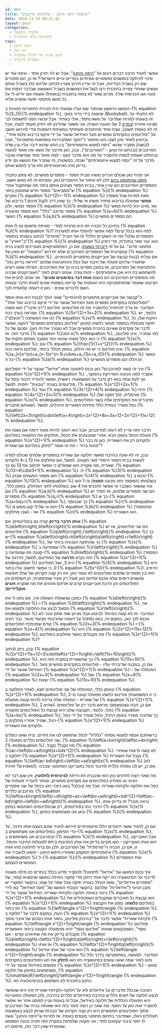 ```yaml
---
id: 864
title: "ובתפקיד היפה והחנון - פולינומים ומרוכבים"
date: 2010-11-24 00:21:42
layout: post
categories: 
  - אלגברה מופשטת
  - מתמטיקה בראי התקשורת
tags: 
  - היפה והחנון
  - חוגי מנה
  - חמש שניות של תהילה מתמטית
  - מספרים מרוכבים
---
```

אפשר להגיד הרבה דברים רעים על "<a href="http://he.wikipedia.org/wiki/%D7%94%D7%99%D7%A4%D7%94_%D7%95%D7%94%D7%97%D7%A0%D7%95%D7%9F">היפה והחנון</a>", אבל יש לה יתרון אחד - איפה עוד יש סיכוי להיתקל במושגים מתמטיים אמיתיים בפריים-טיים הישראלי? אז כן, הם מוזכרים שם רק בשביל הבדיחה, אבל זה עדיין תירוץ מצויין לכתוב עליהם (ולו בשביל אותם אנשים שאחרי צפייה בתוכנית ירצו לגגל את המושגים בשביל השעשוע שבדבר וינפחו את מונה אגו הכניסות שלי). מכיוון שאני לא צופה בתוכנית (באמת!) אשמח אם יודיעו לי על כל מושג מתמטי תועה שמגיע אליה.

המושג הראשון שהוזכר שם ועליו שמעתי היה חבורת התמורות הזוגיות ב-{% equation %}S_{5}{% endequation %}, שיוצגה בידי כדור באקי (Buckyball). לא כתבתי על זה בשעתו למרות שמדובר על נושא נחמד; אולי בעתיד. אבל עכשיו הפנו לתשומת לבי סצינה אחרת (<a href="http://beautygeek.nana10.co.il/Category/?CategoryID=500143">בפרק</a> 3 של העונה השניה; אני משער שהלינק לא יחזיק מעמד לנצח, אבל זה לא באמת חשוב), שבה אחד מהחנונים משתתף במשימת דוגמנות וכדי להירגע חושב על "פולינומים במקדמים ממשיים מעל האידאל שנוצר על ידי איקס בריבוע פלוס אחד", ובראיון לאחר מכן (שבו הוא מתואר כ"חוקר הסתברויות ונוסחאות מתמטיות", אבוי לבושה) מסביר שהוא "ניסה למצוא איזומורפיזם" בין החוג שהוא דיבר עליו ובין שדה המרוכבים (ובכתוביות נטען - "המורכבים"). ובכן, כאן מדובר על נושא יפה מאוד לטעמי ובהחלט אשמח לנסות ולהסביר על מה הוא מדבר (וגם - למה מאוד מוזר שמישהו שכבר מדבר על זה "ינסה למצוא איזומורפיזם" שכזה; בפשטות, מי שמכיר את הנושא גם יודע בדיוק מהו האיזומורפיזם ולא צריך לחפש אותו).

אני מניח כאן שכולם זוכרים משהו מבית הספר - מספרים ממשיים. לא מזמן כתבתי <a href="http://www.gadial.net/?p=750">פוסט שהתעסק בהם</a> ולכן לא אחזור על ההסברים כאן, וממילא זה לא ממש חשוב. המספרים המרוכבים הם עניין אחר; בבית הספר מציגים אותם בתור מה שמתקבל אחרי ש"ממציאים" מספר חדש שמסומן בתור {% equation %}i{% endequation %} ומקיים {% equation %}i^{2}=-1{% endequation %} (וזאת למרות שכל מספר <strong>ממשי</strong> שמועלה בריבוע מחזיר משהו אי שלילי, כך שאין דרך לקבל מינוס 1 כריבוע של מספר ממשי, ולכן {% equation %}i{% endequation %} אינו יכול להיות ממשי), ואז מספר מרוכב "כללי" הוא מספר מהצורה {% equation %}a+bi{% endequation %} כאשר {% equation %}a,b{% endequation %} הם מספרים ממשיים.

בתיכון כל הבניה הזו היא מרגיזה למדי - מאיפה פתאום צץ לו אותו {% equation %}i{% endequation %}? למה הוא בכלל קיים? למה אפשר להוסיף אותו למערכת המספרים שלנו? מה זה השקרים הללו? זה אף הוביל "מהנדס" לכתוב בשעתו במאמר ב"הארץ" ש"{% equation %}i{% endequation %} הוא יצור מוזר בתכלית, פרי דמיון מתמטי פרוע". גם על זה <a href="http://www.gadial.net/?p=22">דיברתי בשעתו</a>. אם כן, המתמטיקאים מעוניינים להציג בניה קונקרטית של המספרים המרוכבים שלא תדרוש "המצאה" יש מאין של {% equation %}i{% endequation %}. אם נצליח לבנות קבוצה של אובייקטים מתמטיים לגיטימיים, שתוגדר עליהם פעולה של חיבור ושל כפל וההתנהגות שלהם "תיראה בדיוק כמו" ההתנהגות של המרוכבים, אז במובן מסויים בנינו כך את המרוכבים. המילה שאנו רוצים להשתמש בה היא אכן איזומורפיזם - זהות צורה. אנחנו רוצים לומר "האובייקטים שבנינו פה והמספרים המרוכבים הם בעצם <strong>אותו דבר בסימונים שונים</strong>". אני אוהב להביא את הציטוט שאומר שהמתמטיקה היא האמנות של קריאה בשמות שונים לאותו הדבר ובאותו השם לדברים שונים - כאן זו דוגמה קלאסית לכך.

ה"קבוצה של אובייקטים מתמטיים לגיטימיים" שאני הולך לבנות היא אותו אוסף "הפולינומים במקדמים ממשיים מעל האידאל שנוצר על ידי איקס בריבוע ועוד אחד" המדובר. אז צריך להתחיל בלהסביר מה זה פולינומים. פולינום ("רב-איבר") הוא משהו שנראה בערך ככה: {% equation %}5x^{2}+3x+2{% endequation %}. כלומר, יש לנו את המשתנה ("הנעלם") {% equation %}x{% endequation %}, חזקות שלו, כל חזקה מוכפלת במספר ממשי כלשהו (מכאן "פולינום במקדמים ממשיים" דווקא; אפשר לדבר על מקדמים שאינם בהכרח ממשיים אבל לא נצטרך את זה כאן), וסכום של כל הדבר הזה. אז {% equation %}\sin x{% endequation %}, למי שמכיר, אינו פולינום, כי הוא כולל משהו שהוא יותר מסובך מסתם חזקות של {% equation %}x{% endequation %}; וגם {% equation %}\frac{1}{1+x^{2}}{% endequation %} אינו פולינום כי יש פה חילוק. באופן הכללי ביותר, פולינום נראה ככה: {% equation %}a_{n}x^{n}+a_{n-1}x^{n-1}+\dots+a_{1}x+a_{0}{% endequation %} כאשר כל ה-{% equation %}a{% endequation %}-ים הללו הם מספרים ממשיים.

איך זה קשור למרוכבים? כאן נכנס לתמונה אותו "אידאל" שנוצר על ידי הפולינום {% equation %}x^{2}+1{% endequation %}. אסביר למה הכוונה המדויקת בהמשך, אך לעת עתה בואו רק נדבר על המשמעות. ראשית, אפשר להגדיר חיבור וכפל על פולינומים בצורה "טבעית" יחסית. למשל, {% equation %}x^{2}+2x+1{% endequation %} ועוד {% equation %}3x^{2}+4{% endequation %} יהיה {% equation %}4x^{2}+2x+5{% endequation %} (פורמלית, לכל חזקה של {% equation %}x{% endequation %}, מחברים את המקדמים שלה בשני הפולינומים שאותם מחברים). כפל מוגדר בעזרת כללי פתיחת הסוגריים הרגילים, למשל {% equation %}\left(2x+3\right)\cdot\left(x+4\right)=2x^{2}+8x+3x+12=2x^{2}+11x+12{% endequation %}.

הדבר הזה עדיין לא דומה למרוכבים, אבל הוא יהפוך להיות מאוד דומה אם נשנה את פעולת הכפל באופן הבא: אחרי שמבצעים את הכפל, מחלקים את התוצאה בפולינום {% equation %}x^{2}+1{% endequation %} ולוקחים רק את השארית. כאן זה כבר פחות ברור - מה זה אומר "לחלק בפולינום עם שארית"?

ובכן, זה לא שונה בהרבה מאשר חלוקה עם שארית במספרים שלמים שכולנו למדנו לעשות בבית הספר היסודי (אני מקווה). למשל, אם מחלקים את 13 ב-4 ולוקחים שארית, מה שקורה הוא שמגלים כי אפשר לכתוב את 13 גם כך: {% equation %}13=4\cdot3+1{% endequation %}. ה-{% equation %}3{% endequation %} הוא מספר הפעמים שבהן {% equation %}4{% endequation %} נכנס ב-{% equation %}13{% endequation %} בשלמותו (המספר הזה מכונה <strong>המנה</strong>) וה-1 הוא מה שנשאר כשכבר אי אפשר להכניס את 4 שוב בשלמותו לתוך המחולק. באופן כללי, אם {% equation %}a,b{% endequation %} הם שני מספרים שלמים, אז תמיד יש מספרים {% equation %}q,r{% endequation %} כך ש-{% equation %}a=bq+r{% endequation %}, כך שבנוסף {% equation %}r{% endequation %} הוא אי שלילי קטן ממש מ-{% equation %}b{% endequation %} (מהמספר שבו מחלקים) - ואז {% equation %}r{% endequation %} הוא השארית.

<strong>אותו הדבר בדיוק</strong> קורה גם בפולינומים: אם {% equation %}a\left(x\right),b\left(x\right){% endequation %} הם שני פולינומים, אז יש פולינומים {% equation %}q\left(x\right),r\left(x\right){% endequation %} כך ש-{% equation %}a\left(x\right)=b\left(x\right)q\left(x\right)+r\left(x\right){% endequation %}, כך שהחזקה הגבוהה ביותר של {% equation %}x{% endequation %} שמופיעה ב-{% equation %}r\left(x\right){% endequation %} קטנה מזו שמופיעה ב-{% equation %}b\left(x\right){% endequation %} (המספר הזה נקרא <strong>הדרגה</strong> של הפולינום; למשל, הדרגה של {% equation %}x^{3}+1{% endequation %} היא 3, ושל הפולינום {% equation %}5{% endequation %} היא 0, כי אפשר לחשוב עליו בתור {% equation %}5x^{0}{% endequation %}). הדמיון הזה בין מספרים שלמים ופולינומים לא נגמר כאן; זהו רק קצה הקרחון של שלל תופעות ומושגים דומים שלא אכנס אליהם כאן (אבל רק אעיר שמתמטית, הן השלמים והן הפולינומים והן הרבה אובייקטים קרובים אליהם מהווים את מה שנקרא <strong>חוגים אוקלידיים</strong>).

כמובן שנשאלת השאלה איך, אם נתנו לי את {% equation %}a\left(x\right){% endequation %} ו-{% equation %}b\left(x\right){% endequation %}, אני מסוגל לבצע את החלוקה ולמצוא את {% equation %}r\left(x\right){% endequation %} המדובר. זה לא קשה במיוחד לביצוע אבל מכיוון שזה סתם טכני לא אכנס לכך כאן. במקום זה, בואו נסתכל על דוגמה שהכינותי מבעוד מועד. כבר ראינו קודם שמכפלת הפולינומים {% equation %}2x+3{% endequation %} ו-{% equation %}x+4{% endequation %} היא {% equation %}2x^{2}+11x+12{% endequation %}; מה מקבלים כאשר מחלקים בפולינום {% equation %}x^{2}+1{% endequation %}?

ובכן, ניתן לכתוב {% equation %}2x^{2}+11x+12=2\cdot\left(x^{2}+1\right)+\left(11x+10\right){% endequation %}, כך שהשארית במקרה הזה היא {% equation %}11x+10{% endequation %}. אם כן, במבנה שדיברתי עליו - פולינומים במקדמים ממשיים מעל האידאל שנוצר על ידי {% equation %}x^{2}+1{% endequation %} - המכפלה של {% equation %}2x+3{% endequation %} ושל {% equation %}x+4{% endequation %} יוצאת {% equation %}11x+10{% endequation %}.

באופן כללי, המכפלה של שני פולינומים תצא, לאחר החלוקה ב-{% equation %}x^{2}+1{% endequation %}, פולינום כלשהו ממעלה קטנה מ-2 (כי זו המשמעות של שארית - המעלה שלה צריכה להיות קטנה ממעלת {% equation %}x^{2}+1{% endequation %}, שהיא 2). אם כן, הבה ונצטמצמם: מראש נדבר רק על פולינומים כאלו. כלומר, הקבוצה שלנו היא קבוצת כל הפולינומים מהצורה {% equation %}a+bx{% endequation %}, כך שחיבור מוגדר באופן הרגיל, וכפל מוגדר על ידי כפל רגיל, שמייד אחריו מחלקים ב-{% equation %}x^{2}+1{% endequation %} ולוקחים את השארית.

ברשותכם אנסה למצוא נוסחה "כללית" לכפל שתפשט לנו את החיים. נניח שאנו כופלים שני פולינומים כלליים ממעלה 2, {% equation %}\left(a+bx\right)\left(c+dx\right){% endequation %}. מה נקבל? נקבל {% equation %}ac+\left(bc+ad\right)x+bdx^{2}{% endequation %}. לא קשה לראות שאחרי חלוקה ב-{% equation %}x^{2}+1{% endequation %} נקבל את השארית {% equation %}\left(ac-bd\right)+\left(bc+ad\right)x{% endequation %} (לא מאמינים? תרגיל!). אם כן, יש לנו נוסחה כללית לחיבור וכפל באובייקט המתמטי שבנינו.

מה שאני רוצה להדגיש כאן הוא שהבניה הזו הייתה <strong>לגיטימית לחלוטין</strong>. אין שום דבר לא הגיוני או מפתיע בפולינומים עם מקדמים ממשיים, ומותר להגדיר פעולות של כפל-ואז-חלוקה-ולקיחת-שארית. אבל מה קיבלנו? בואו ניזכר רגע בכפל של שני מספרים מרוכבים כלליים: {% equation %}\left(a+bi\right)\left(c+di\right)=ac+\left(bc+ad\right)i+bdi^{2}=\left(ac-bd\right)+\left(bc+ad\right)i{% endequation %}. נראה מוכר? זה בדיוק אותו הדבר כמו בפולינומים, רק שבפולינומים השתמשו בסימן {% equation %}x{% endequation %}, וכאן אנו משתמשים בסימן {% equation %}i{% endequation %}.

אם כן, להגיד ששני היצורים הללו איזומורפיים פירושו להגיד שהם בעצם אותו הדבר, עד כדי הסימון; בפולינומים אנו משתמשים ב-{% equation %}x{% endequation %}, ובמרוכבים אנו משתמשים ב-{% equation %}i{% endequation %}, אבל האובייקט הוא אותו האובייקט - הוא מקיים בדיוק את אותן התכונות ביחס לפעולות החיבור והכפל. זו, אם כן, הבניה ה"פורמלית" של המרוכבים, ולכן גם ברור לחלוטין מהו אותו איזומורפיזם חמקמק שאחריו חיפש החנון - פשוט להעביר את {% equation %}x{% endequation %} ל-{% equation %}i{% endequation %} ואת המספרים הממשיים לעצמם.

איך נכנס המושג של "אידאל" לתמונה? להסביר מדוע בכלל בוחרים כזו מילה משונה לדיבור על הסיטואציה הזו ייקח אותי רחוק מדי (מקור המילה במושג שהמציא קומר, של "מספרים אידאליים", ומאז הוכלל בצורה חזקה אבל שמר על שמו; בהקשר המקורי יש מובן הגיוני ל"אידאליות" שלהם). בהקשר הנוכחי המושג של "מעל האידאל" בא לידי ביטוי באותה חלוקה-ולקיחת-שארית. האידאל שנוצר על ידי {% equation %}x^{2}+1{% endequation %} הוא קבוצת כל האיברים שמקבלים כשמכפילים את {% equation %}x^{2}+1{% endequation %} בפולינום <strong>כלשהו</strong>. נסמן את הקבוצה הזו בתור {% equation %}\left\langle x^{2}+1\right\rangle {% endequation %}. כעת, במקום לדבר על "חלוקה ב-{% equation %}x^{2}+1{% endequation %} ולקיחת שארית" אפשר לדבר על "בהינתן פולינום, נתאר אותו כסכום של איבר מתוך {% equation %}\left\langle x^{2}+1\right\rangle {% endequation %} ופולינום נוסף". כשמבקשים שאותו "פולינום נוסף" יהיה מהמעלה הקטנה ביותר האפשרית מקבלים בדיוק את מה שתיארנו קודם - אם {% equation %}a\left(x\right)=\left(x^{2}+1\right)q\left(x\right)+r\left(x\right){% endequation %} אז אותו {% equation %}\left(x^{2}+1\right)q\left(x\right){% endequation %} הוא איבר של אותו אידאל {% equation %}\left\langle x^{2}+1\right\rangle {% endequation %} המדובר. למעשה, במתמטיקה בדרך כלל נהוג לומר שמה שאנו עושים בסיטואציה הזו הוא <strong>לחלק</strong> את חוג הפולינומים במקדמים ממשים באידאל שנוצר על ידי {% equation %}x^{2}+1{% endequation %} - ממש משתמשים בסימון של חלוקה, {% equation %}\mathbb{R}\left[x\right]/\left\langle x^{2}+1\right\rangle {% endequation %}. החנון בתוכנית לא השתמש בטרמינולוגיה הזו.

הסיבה שבכלל מדברים על אידאלים ולא על חלוקה-ולקיחת-שארית וזהו היא שאפשר לבצע חלוקה של חוגים כלליים בהרבה באידאלים כלליים בהרבה, ולכן הפעולה המעניינת היא הפעולה הכללית של חלוקה באידאל; אבל זה באמת עניין לפוסט אחר ואי אפשר להסביר זאת כאן עד הסוף. מה שאני כן רוצה לומר בזה הוא שאותה בנייה של המרוכבים מתוך הפולינומים הממשיים היא רק קצה הקרחון של הבניות שניתן לבצע באמצעות תעלולים כאלו, ושמדובר בתחום מתמטי מקסים באמת. אז למרות ש"היפה והחנון" עשה לו יחסי ציבור עקומים למדי, אני מקווה שלפחות במקרה הזה תהיה נכונה הססמא שאומרת שאין דבר כזה, פרסום רע.
